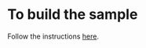 # To build the sample

Follow the instructions [here](https://github.com/Azure/azure-iot-device-ecosystem/blob/master/get_started/mbed-freescale-k64f-c.md).
